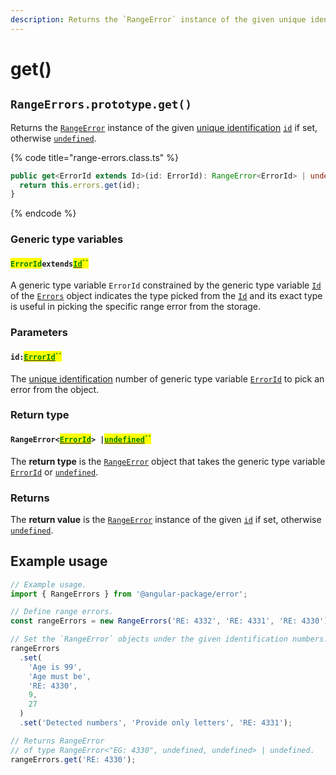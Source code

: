 ```yaml
---
description: Returns the `RangeError` instance of the given unique identification
---
```


# get()

## `RangeErrors.prototype.get()`

Returns the [`RangeError`](broken-reference) instance of the given [unique identification](../../getting-started/basic-concepts.md#unique-identification) [`id`](get.md#id-errorid) if set, otherwise [`undefined`](https://developer.mozilla.org/en-US/docs/Web/JavaScript/Reference/Global\_Objects/undefined).

{% code title="range-errors.class.ts" %}
```typescript
public get<ErrorId extends Id>(id: ErrorId): RangeError<ErrorId> | undefined {
  return this.errors.get(id);
}
```
{% endcode %}

### Generic type variables

#### <mark style="color:green;">`ErrorId`</mark>`extends`[<mark style="color:green;">`Id`</mark>](../generic-type-variables.md#rangeerrors-less-than-id-greater-than)<mark style="color:green;">``</mark>

A generic type variable `ErrorId` constrained by the generic type variable [`Id`](../generic-type-variables.md#rangeerrors-less-than-id-greater-than) of the [`Errors`](broken-reference) object indicates the type picked from the [`Id`](../generic-type-variables.md#rangeerrors-less-than-id-greater-than) and its exact type is useful in picking the specific range error from the storage.

### Parameters

#### `id:`[<mark style="color:green;">`ErrorId`</mark>](get.md#erroridextendsid)<mark style="color:green;">``</mark>

The [unique identification](../../getting-started/basic-concepts.md#unique-identification) number of generic type variable [`ErrorId`](get.md#erroridextendsid) to pick an error from the object.

### Return type

#### `RangeError<`[<mark style="color:green;">`ErrorId`</mark>](get.md#erroridextendsid)`> |`[<mark style="color:green;">`undefined`</mark>](https://www.typescriptlang.org/docs/handbook/basic-types.html#null-and-undefined)<mark style="color:green;">``</mark>

The **return type** is the [`RangeError`](broken-reference) object that takes the generic type variable [`ErrorId`](get.md#erroridextendsid) or [`undefined`](https://www.typescriptlang.org/docs/handbook/basic-types.html#null-and-undefined).

### Returns

The **return value** is the [`RangeError`](broken-reference) instance of the given [`id`](get.md#id-errorid) if set, otherwise [`undefined`](https://developer.mozilla.org/en-US/docs/Web/JavaScript/Reference/Global\_Objects/undefined).

## Example usage

```typescript
// Example usage.
import { RangeErrors } from '@angular-package/error';

// Define range errors.
const rangeErrors = new RangeErrors('RE: 4332', 'RE: 4331', 'RE: 4330');

// Set the `RangeError` objects under the given identification numbers.
rangeErrors
  .set(
    'Age is 99',
    'Age must be',
    'RE: 4330',
    9,
    27
  )
  .set('Detected numbers', 'Provide only letters', 'RE: 4331');

// Returns RangeError
// of type RangeError<"EG: 4330", undefined, undefined> | undefined.
rangeErrors.get('RE: 4330');
```
